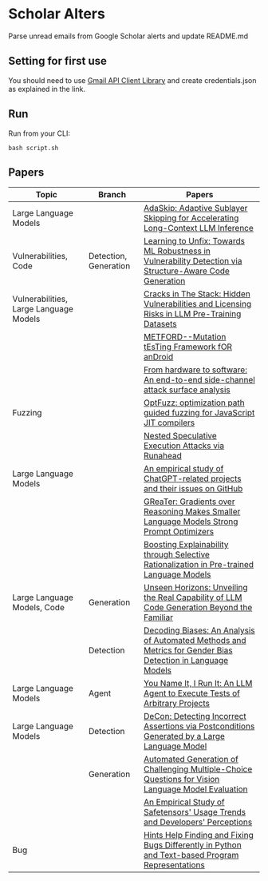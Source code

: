 # Scholar Alters
Parse unread emails from Google Scholar alerts and update README.md

## Setting for first use
You should need to use [Gmail API Client Library](https://developers.google.com/gmail/api/quickstart/python) and create
credentials.json as explained in the link.

## Run
Run from your CLI:
```
bash script.sh
```
## Papers

| Topic | Branch | Papers |
| --- | --- | --- |
| Large Language Models |  | [AdaSkip: Adaptive Sublayer Skipping for Accelerating Long-Context LLM Inference](https://scholar.google.com/scholar_url?url=https://arxiv.org/pdf/2501.02336&hl=en&sa=X&d=11782299128811928713&ei=NriAZ4PfIN-y6rQP0cG50Ac&scisig=AFWwaeaw5OqQOODyX5SKO5EPRJGr&oi=scholaralrt&hist=apJ4fD8AAAAJ:16237994392044955269:AFWwaebaLgrVcMkfKx1Gjt1mqPQn&html=&pos=0&folt=cit) |
| Vulnerabilities, Code | Detection, Generation | [Learning to Unfix: Towards ML Robustness in Vulnerability Detection via Structure-Aware Code Generation](https://scholar.google.com/scholar_url?url=https://www.researchgate.net/profile/Muhammad-Rozi-5/publication/386874105_Learning_to_Unfix_Towards_ML_Robustness_in_Vulnerability_Detection_via_Structure-Aware_Code_Generation/links/675a04ca951ca355613b7c1d/Learning-to-Unfix-Towards-ML-Robustness-in-Vulnerability-Detection-via-Structure-Aware-Code-Generation.pdf&hl=en&sa=X&d=17045664400683163798&ei=NriAZ53tHfCl6rQPnv240Qc&scisig=AFWwaebky8im-NDr7Y3fbIk1XB15&oi=scholaralrt&hist=apJ4fD8AAAAJ:11631047573362457156:AFWwaeYhbBKL65h4pzyKCNru3s-R&html=&pos=0&folt=rel) |
| Vulnerabilities, Large Language Models |  | [Cracks in The Stack: Hidden Vulnerabilities and Licensing Risks in LLM Pre-Training Datasets](https://scholar.google.com/scholar_url?url=https://arxiv.org/pdf/2501.02628&hl=en&sa=X&d=17074463528491545438&ei=NriAZ53tHfCl6rQPnv240Qc&scisig=AFWwaeYMjNlHo-7RLc-LZN9xpf9s&oi=scholaralrt&hist=apJ4fD8AAAAJ:11631047573362457156:AFWwaeYhbBKL65h4pzyKCNru3s-R&html=&pos=1&folt=rel) |
|  |  | [METFORD--Mutation tEsTing Framework fOR anDroid](https://scholar.google.com/scholar_url?url=https://arxiv.org/pdf/2501.02875&hl=en&sa=X&d=1116876348044341129&ei=NriAZ_mYGLPay9YPlvfsSA&scisig=AFWwaeaSq5Fee988o3CIlUGftlL4&oi=scholaralrt&hist=apJ4fD8AAAAJ:5778505219825515303:AFWwaeaDDOggOneW-z6K3HLjAzuP&html=&pos=0&folt=cit) |
|  |  | [From hardware to software: An end-to-end side-channel attack surface analysis](https://scholar.google.com/scholar_url?url=https://research.vu.nl/files/387724786/phdthesis-alyssa-23dec-ver2%2520-%252067693df1dda73.pdf&hl=en&sa=X&d=7573378150432474274&ei=NriAZ_mYGLPay9YPlvfsSA&scisig=AFWwaeZTxR77kiuHXh2QJ3pvUkCW&oi=scholaralrt&hist=apJ4fD8AAAAJ:5778505219825515303:AFWwaeaDDOggOneW-z6K3HLjAzuP&html=&pos=1&folt=cit) |
| Fuzzing |  | [OptFuzz: optimization path guided fuzzing for JavaScript JIT compilers](https://scholar.google.com/scholar_url?url=https://www.usenix.org/system/files/usenixsecurity24_slides-wang-jiming.pdf&hl=en&sa=X&d=1141141171214873855&ei=NriAZ_mYGLPay9YPlvfsSA&scisig=AFWwaeb7QB8QrPrKxXuCZ3ek4pgE&oi=scholaralrt&hist=apJ4fD8AAAAJ:5778505219825515303:AFWwaeaDDOggOneW-z6K3HLjAzuP&html=&pos=2&folt=cit) |
|  |  | [Nested Speculative Execution Attacks via Runahead](https://scholar.google.com/scholar_url?url=https://ieeexplore.ieee.org/abstract/document/10829581/&hl=en&sa=X&d=15384301713832688531&ei=NriAZ_mYGLPay9YPlvfsSA&scisig=AFWwaebugCuBJ9slDMmaPXMIgbDH&oi=scholaralrt&hist=apJ4fD8AAAAJ:5778505219825515303:AFWwaeaDDOggOneW-z6K3HLjAzuP&html=&pos=3&folt=cit) |
| Large Language Models |  | [An empirical study of ChatGPT-related projects and their issues on GitHub](https://scholar.google.com/scholar_url?url=https://www.sciencedirect.com/science/article/pii/S0957417424029804&hl=vi&sa=X&d=11199540563069416920&ei=NriAZ4WJG8qP6rQP6LbOiQ4&scisig=AFWwaebVOfUIBYD7c_LgsiHrfyPK&oi=scholaralrt&hist=apJ4fD8AAAAJ:11355862984917483435:AFWwaeZvT_NNWQMu4_zZrEW644gW&html=&pos=1&folt=rel) |
|  |  | [GReaTer: Gradients over Reasoning Makes Smaller Language Models Strong Prompt Optimizers](https://scholar.google.com/scholar_url?url=https://arxiv.org/pdf/2412.09722&hl=en&sa=X&d=15326201344067966005&ei=NriAZ9fcFs-Z6rQP-p7HuQo&scisig=AFWwaeaVXW7zzm_Wseftz-3neHPM&oi=scholaralrt&hist=apJ4fD8AAAAJ:3096313017463695374:AFWwaeb8R4GEV1B4xk_Cz2b6H7gj&html=&pos=0&folt=rel) |
|  |  | [Boosting Explainability through Selective Rationalization in Pre-trained Language Models](https://scholar.google.com/scholar_url?url=https://arxiv.org/pdf/2501.03182&hl=en&sa=X&d=9890475736841113215&ei=NriAZ9fcFs-Z6rQP-p7HuQo&scisig=AFWwaebCk-I3CYOhj_Dba8vcoiiD&oi=scholaralrt&hist=apJ4fD8AAAAJ:3096313017463695374:AFWwaeb8R4GEV1B4xk_Cz2b6H7gj&html=&pos=1&folt=rel) |
| Large Language Models, Code | Generation | [Unseen Horizons: Unveiling the Real Capability of LLM Code Generation Beyond the Familiar](https://scholar.google.com/scholar_url?url=https://arxiv.org/pdf/2412.08109&hl=en&sa=X&d=11512846193782343868&ei=NriAZ9fcFs-Z6rQP-p7HuQo&scisig=AFWwaeYPeMKWnyBvYkc2Hd5-_age&oi=scholaralrt&hist=apJ4fD8AAAAJ:3096313017463695374:AFWwaeb8R4GEV1B4xk_Cz2b6H7gj&html=&pos=2&folt=rel) |
|  | Detection | [Decoding Biases: An Analysis of Automated Methods and Metrics for Gender Bias Detection in Language Models](https://scholar.google.com/scholar_url?url=https://openreview.net/pdf%3Fid%3DtIYMiYz6Bf&hl=en&sa=X&d=7581265760395833309&ei=NriAZ9fcFs-Z6rQP-p7HuQo&scisig=AFWwaebRcgHOL9_Ilip8gOla_DK1&oi=scholaralrt&hist=apJ4fD8AAAAJ:3096313017463695374:AFWwaeb8R4GEV1B4xk_Cz2b6H7gj&html=&pos=3&folt=rel) |
| Large Language Models | Agent | [You Name It, I Run It: An LLM Agent to Execute Tests of Arbitrary Projects](https://scholar.google.com/scholar_url?url=https://arxiv.org/pdf/2412.10133&hl=en&sa=X&d=1170707574665547589&ei=NriAZ9fcFs-Z6rQP-p7HuQo&scisig=AFWwaeaTW2TvcJxE_ZwfGIVJZ-1u&oi=scholaralrt&hist=apJ4fD8AAAAJ:3096313017463695374:AFWwaeb8R4GEV1B4xk_Cz2b6H7gj&html=&pos=4&folt=rel) |
| Large Language Models | Detection | [DeCon: Detecting Incorrect Assertions via Postconditions Generated by a Large Language Model](https://scholar.google.com/scholar_url?url=https://arxiv.org/pdf/2501.02901&hl=en&sa=X&d=548988065275830683&ei=NriAZ9fcFs-Z6rQP-p7HuQo&scisig=AFWwaeacGui3TxyrtmwlOs0GBF6B&oi=scholaralrt&hist=apJ4fD8AAAAJ:3096313017463695374:AFWwaeb8R4GEV1B4xk_Cz2b6H7gj&html=&pos=5&folt=rel) |
|  | Generation | [Automated Generation of Challenging Multiple-Choice Questions for Vision Language Model Evaluation](https://scholar.google.com/scholar_url?url=https://arxiv.org/pdf/2501.03225&hl=en&sa=X&d=15269058896936307036&ei=NriAZ9fcFs-Z6rQP-p7HuQo&scisig=AFWwaeYKlv-ASZ8KWyoe6wXGaZEc&oi=scholaralrt&hist=apJ4fD8AAAAJ:3096313017463695374:AFWwaeb8R4GEV1B4xk_Cz2b6H7gj&html=&pos=6&folt=rel) |
|  |  | [An Empirical Study of Safetensors' Usage Trends and Developers' Perceptions](https://scholar.google.com/scholar_url?url=https://arxiv.org/pdf/2501.02170&hl=en&sa=X&d=3080324238013763559&ei=NriAZ7HJHKzfy9YPkY3zwAQ&scisig=AFWwaebB6hGi9Gch7X2fTvUUZB6N&oi=scholaralrt&hist=apJ4fD8AAAAJ:11486195984023826531:AFWwaebYo-fw1j0PJswL-CdomZqY&html=&pos=0&folt=cit) |
| Bug |  | [Hints Help Finding and Fixing Bugs Differently in Python and Text-based Program Representations](https://scholar.google.com/scholar_url?url=https://arxiv.org/pdf/2412.12471&hl=vi&sa=X&d=3756718058725883961&ei=NriAZ86nH8Wl6rQPw921sAQ&scisig=AFWwaeala_dhR38uAq39QoSNhaHP&oi=scholaralrt&hist=apJ4fD8AAAAJ:16065687014273664109:AFWwaeYpvD7V4gPm0ywHhNT6YvSk&html=&pos=0&folt=rel) |
